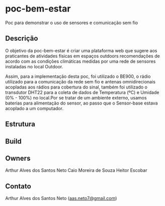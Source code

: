 # poc-bem-estar
Poc para demonstrar o uso de sensores e comunicação sem fio

## Descrição 
  O objetivo da poc-bem-estar é  criar uma plataforma web que sugere aos praticantes de atividades físicas em espaços outdoors recomendações de acordo com as condições climáticas medidas por uma rede de sensores instaladas no local Outdoor.
  
  Assim, para a implementação desta poc, foi utilizado o BE900, o rádio utilizado para a comunicação da rede sem fio e antenas omnidirecionais acopladas aos rádios para cobertura do sinal, também foi utilizado o transdutor DHT22 para a coleta de dados de Temperatura (ºC) e Umidade (0% - 100%) no local.Por se tratar de um ambiente externo, usamos baterias para alimentação do sensor, ao passo que o Sensor-base estava acoplado a um computador.

## Estrutura 


## Build 


## Owners 
Arthur Alves dos Santos Neto
Caio Moreira de Souza
Heitor Escobar

## Contato
Arthur Alves dos Santos Neto (aas.neto7@gmail.com)


